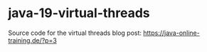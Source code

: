 # java-19-virtual-threads

Source code for the virtual threads blog post: https://java-online-training.de/?p=3
